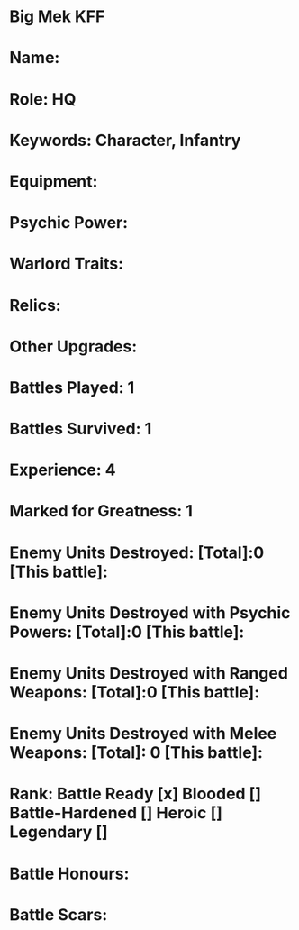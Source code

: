 # Big Mek KFF

# Name: 
# Role: HQ
# Keywords: Character, Infantry
# Equipment:
# Psychic Power:
# Warlord Traits:
# Relics:
# Other Upgrades:

# Battles Played: 1
# Battles Survived: 1
# Experience: 4
# Marked for Greatness: 1
# Enemy Units Destroyed: [Total]:0  [This battle]:
# Enemy Units Destroyed with Psychic Powers: [Total]:0  [This battle]:
# Enemy Units Destroyed with Ranged Weapons: [Total]:0  [This battle]:
# Enemy Units Destroyed with Melee Weapons: [Total]: 0 [This battle]:

# Rank: Battle Ready [x] Blooded [] Battle-Hardened [] Heroic [] Legendary []

# Battle Honours: 
# Battle Scars: